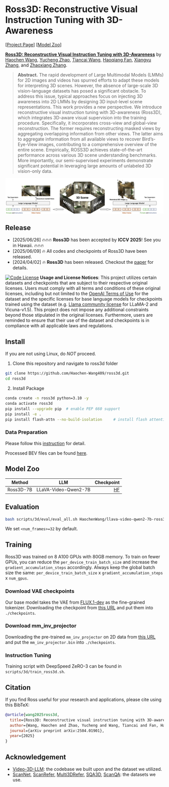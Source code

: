 # Ross3D: Reconstructive Visual Instruction Tuning with 3D-Awareness

[[Project Page](https://haochen-wang409.github.io/ross3d/)] [[Model Zoo](https://huggingface.co/HaochenWang/llava-video-qwen2-7b-ross3d)]

[**Ross3D: Reconstructive Visual Instruction Tuning with 3D-Awareness**](https://arxiv.org/pdf/2504.01901) by
[Haochen Wang](https://haochen-wang409.github.io), 
[Yucheng Zhao](https://scholar.google.com/citations?user=QWemjjQAAAAJ&hl=en),
[Tiancai Wang](https://scholar.google.com/citations?user=YI0sRroAAAAJ&hl=en),
[Haoqiang Fan](https://scholar.google.com/citations?hl=en),
[Xiangyu Zhang](https://scholar.google.com/citations?user=yuB-cfoAAAAJ&hl=en), and
[Zhaoxiang Zhang](https://scholar.google.com/citations?user=qxWfV6cAAAAJ).

> **Abstract.** 
> The rapid development of Large Multimodal Models (LMMs) for 2D images and videos has
> spurred efforts to adapt these models for interpreting 3D scenes. 
> However, the absence of large-scale 3D vision-language datasets 
> has posed a significant obstacle. To address this issue, 
> typical approaches focus on injecting 3D awareness into 
> 2D LMMs by designing 3D input-level scene representations. 
> This work provides a new perspective. We introduce 
> reconstructive visual instruction tuning with 3D-awareness (Ross3D), 
> which integrates 3D-aware visual supervision 
> into the training procedure. Specifically, it incorporates 
> cross-view and global-view reconstruction. The former requires 
> reconstructing masked views by aggregating overlapping information
> from other views. The latter aims to aggregate information from all 
> available views to recover Bird’s-Eye-View images, contributing to a comprehensive overview
> of the entire scene. Empirically, ROSS3D achieves state-of-the-art 
> performance across various 3D scene understanding benchmarks. 
> More importantly, our semi-supervised experiments demonstrate significant potential in leveraging
> large amounts of unlabeled 3D vision-only data.

![](./img/method.png)

## Release

- [2025/06/26] 🔥🔥🔥 **Ross3D** has been accepted by **ICCV 2025**! See you in Hawaii. 🔥🔥🔥
- [2025/06/09] 🔥 All codes and checkpoints of Ross3D have been released. 
- [2024/04/02] 🔥 **Ross3D** has been released. Checkout the [paper](https://arxiv.org/pdf/2504.01901) for details.


[![Code License](https://img.shields.io/badge/Code%20License-Apache_2.0-green.svg)](https://github.com/tatsu-lab/stanford_alpaca/blob/main/LICENSE)
**Usage and License Notices**: This project utilizes certain datasets and checkpoints that are subject to their respective original licenses. Users must comply with all terms and conditions of these original licenses, including but not limited to the [OpenAI Terms of Use](https://openai.com/policies/terms-of-use) for the dataset and the specific licenses for base language models for checkpoints trained using the dataset (e.g. [Llama community license](https://ai.meta.com/llama/license/) for LLaMA-2 and Vicuna-v1.5). This project does not impose any additional constraints beyond those stipulated in the original licenses. Furthermore, users are reminded to ensure that their use of the dataset and checkpoints is in compliance with all applicable laws and regulations.

## Install

If you are not using Linux, do *NOT* proceed.

1. Clone this repository and navigate to ross3d folder
```bash
git clone https://github.com/Haochen-Wang409/ross3d.git
cd ross3d
```

2. Install Package
```bash
conda create -n ross3d python=3.10 -y
conda activate ross3d
pip install --upgrade pip  # enable PEP 660 support
pip install -e .
pip install flash-attn --no-build-isolation     # install flash attention
```


### Data Preparation

Please follow this [instruction](https://github.com/LaVi-Lab/Video-3D-LLM/blob/main/scripts/3d/preprocessing/README.md) for detail.

Processed BEV files can be found [here](https://huggingface.co/HaochenWang/ross3d-utils).


## Model Zoo

| Method    | LLM                           | Checkpoint |
|-----------|-------------------------------|---:|
| Ross3D-7B | LLaVA-Video-Qwen2-7B |[HF](https://huggingface.co/HaochenWang/llava-video-qwen2-7b-ross3d) |

## Evaluation

```bash
bash scripts/3d/eval/eval_all.sh HaochenWang/llava-video-qwen2-7b-ross3d <num_frames>
```
We set ```<num_frames>=32``` by default.

## Training

Ross3D was trained on 8 A100 GPUs with 80GB memory. 
To train on fewer GPUs, you can reduce the `per_device_train_batch_size` and increase the `gradient_accumulation_steps` accordingly. 
Always keep the global batch size the same: `per_device_train_batch_size` x `gradient_accumulation_steps` x `num_gpus`.

### Download VAE checkpoints

Our base model takes the VAE from [FLUX.1-dev](https://huggingface.co/black-forest-labs/FLUX.1-dev) as the fine-grained tokenizer.
Downloading the checkpoint from [this URL](https://huggingface.co/black-forest-labs/FLUX.1-dev/resolve/main/vae/) and put them into ```./checkpoints```.

### Download mm_inv_projector

Downloading the pre-trained ```mm_inv_projector``` on 2D data from [this URL](https://huggingface.co/HaochenWang/ross3d-utils) and put the ```mm_inv_projector.bin``` into ```./checkpoints```.

### Instruction Tuning

Training script with DeepSpeed ZeRO-3 can be found in ```scripts/3d/train_ross3d.sh```.

## Citation

If you find Ross useful for your research and applications, please cite using this BibTeX:
```bibtex
@article{wang2025ross3d,
  title={Ross3D: Reconstructive visual instruction tuning with 3D-awareness},
  author={Wang, Haochen and Zhao, Yucheng and Wang, Tiancai and Fan, Haoqiang and Zhang, Xiangyu and Zhang, Zhaoxiang},
  journal={arXiv preprint arXiv:2504.01901},
  year={2025}
}
```

## Acknowledgement

- [Video-3D-LLM](https://github.com/LaVi-Lab/Video-3D-LLM/): the codebase we built upon and the dataset we utilized.
- [ScanNet](https://github.com/ScanNet/ScanNet), [ScanRefer](https://github.com/daveredrum/ScanRefer), [Multi3DRefer](https://github.com/3dlg-hcvc/M3DRef-CLIP), [SQA3D](https://github.com/SilongYong/SQA3D), [ScanQA](https://github.com/ATR-DBI/ScanQA): the datasets we use.

